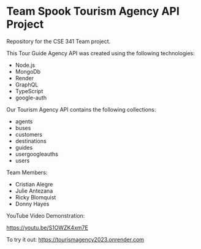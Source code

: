 # Team Spook Tourism Agency API Project

Repository for the CSE 341 Team project.

This Tour Guide Agency API was created using the following technologies:
* Node.js
* MongoDb
* Render
* GraphQL
* TypeScript
* google-auth

Our Tourism Agency API contains the following collections:
* agents
* buses
* customers
* destinations
* guides
* usergoogleauths
* users

Team Members:
* Cristian Alegre
* Julie Antezana
* Ricky Blomquist
* Donny Hayes

YouTube Video Demonstration:

https://youtu.be/S1OWZK4xm7E

To try it out: https://tourismagency2023.onrender.com
